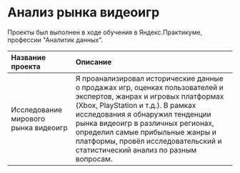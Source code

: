 # Анализ рынка видеоигр



 Проекты был выполнен в ходе обучения в Яндекс.Практикуме, профессии "Аналитик данных".

| Название проекта | Описание | 
| :---------------------- | :---------------------- |
| Исследование мирового рынка видеоигр | Я проанализировал исторические данные о продажах игр, оценках пользователей и экспертов, жанрах и  игровых платформах (Xbox, PlayStation и т.д.). В рамках исследования я обнаружил тенденции рынка видеоигр в различных регионах, определил самые прибыльные жанры и платформы, провёл исследовательский и статистический анализ по разным вопросам. |

